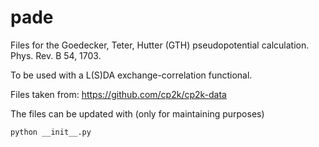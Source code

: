 <!--
SPDX-FileCopyrightText: 2021 The eminus developers
SPDX-License-Identifier: Apache-2.0
-->
# pade

Files for the Goedecker, Teter, Hutter (GTH) pseudopotential calculation. Phys. Rev. B 54, 1703.

To be used with a L(S)DA exchange-correlation functional.

Files taken from: https://github.com/cp2k/cp2k-data

The files can be updated with (only for maintaining purposes)

```terminal
python __init__.py
```
